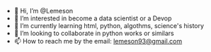 - 👋 Hi, I’m @Lemeson
- 👀 I’m interested in become a data scientist or a Devop
- 🌱 I’m currently learning html, python, algothms, science's history
- 💞️ I’m looking to collaborate in python works or similars
- 📫 How to reach me by the email: lemeson93@gmail.com

<!---
Lemeson/Lemeson is a ✨ special ✨ repository because its `README.md` (this file) appears on your GitHub profile.
You can click the Preview link to take a look at your changes.
--->
